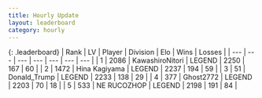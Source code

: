 ```yaml
---
title: Hourly Update
layout: leaderboard
category: hourly
---
```


{: .leaderboard}
| Rank | LV | Player | Division | Elo | Wins | Losses |
| --- | --- | --- | --- | --- | --- | --- |
| <span data-change="1">1</span> | 2086 | <span title="ID: 164871">KawashiroNitori</span> | LEGEND | <span data-change="10">2250</span> | <span data-change="1">167</span> | <span data-change="0">60</span> |
| <span data-change="-1">2</span> | 1472 | <span title="ID: 315148">Hina Kagiyama</span> | LEGEND | <span data-change="-25">2237</span> | <span data-change="0">194</span> | <span data-change="2">59</span> |
| <span data-change="0">3</span> | 51 | <span title="ID: 515520">Donald_Trump</span> | LEGEND | <span data-change="0">2233</span> | <span data-change="0">138</span> | <span data-change="0">29</span> |
| <span data-change="0">4</span> | 377 | <span title="ID: 336637">Ghost2772</span> | LEGEND | <span data-change="0">2203</span> | <span data-change="0">70</span> | <span data-change="0">18</span> |
| <span data-change="0">5</span> | 533 | <span title="ID: 335720">NE RUCOZHOP</span> | LEGEND | <span data-change="0">2198</span> | <span data-change="0">191</span> | <span data-change="0">84</span> |